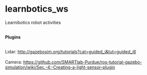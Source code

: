 # learnbotics_ws
Learnibotics robot activities

<br><b>Plugins</b><br>

<br>Lidar: http://gazebosim.org/tutorials?cat=guided_i&tut=guided_i6</br>
<br>Camera: https://github.com/SMARTlab-Purdue/ros-tutorial-gazebo-simulation/wiki/Sec.-4:-Creating-a-light-sensor-plugin</br>
